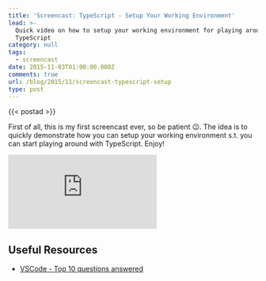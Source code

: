 ```yaml
---
title: 'Screencast: TypeScript - Setup Your Working Environment'
lead: >-
  Quick video on how to setup your working environment for playing around with
  TypeScript
category: null
tags:
  - screencast
date: 2015-11-03T01:00:00.000Z
comments: true
url: /blog/2015/11/screencast-typescript-setup
type: post
---
```


{{< postad >}}

First of all, this is my first screencast ever, so be patient :wink:. The idea is to quickly demonstrate how you can setup your working environment s.t. you can start playing around with TypeScript. Enjoy!

<div class="video">
    <iframe src="https://www.youtube.com/embed/2j5PCtOuUT8" frameborder="0" allowfullscreen="allowfullscreen"> </iframe>
</div>

## Useful Resources

- [VSCode - Top 10 questions answered](http://www.microsoft.com/en-gb/developers/articles/week03oct15/visual-studio-code-top-10-questions-answered/)
